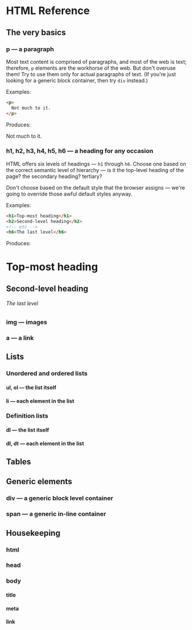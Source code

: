# HTML Reference

## The very basics

### p — a paragraph

Most text content is comprised of paragraphs, and most of the web is text; therefore, `p` elements are the workhorse of the web. But don't overuse them! Try to use them only for actual paragraphs of text. (If you're just looking for a generic block container, then try `div` instead.)

Examples:

```html
<p>
  Not much to it.
</p>
```

Produces:

<p>
  Not much to it.
</p>

### h1, h2, h3, h4, h5, h6 — a heading for any occasion

HTML offers six levels of headings — `h1` through `h6`. Choose one based on the correct semantic level of hierarchy — is it the top-level heading of the page? the secondary heading? tertiary?

Don't choose based on the default style that the browser assigns — we're going to override those awful default styles anyway.

Examples:

```html
<h1>Top-most heading</h1>
<h2>Second-level heading</h2>
<!-- etc -->
<h6>The last level</h6>
```

Produces:

<h1>Top-most heading</h1>
<h2>Second-level heading</h2>
<!-- etc -->
<h6>The last level</h6>

### img — images

### a — a link

## Lists

### Unordered and ordered lists

#### ul, ol — the list itself

#### li — each element in the list

### Definition lists

#### dl — the list itself

#### dl, dt — each element in the list

## Tables

## Generic elements

### div — a generic block level container

### span — a generic in-line container

## Housekeeping

### html

### head

### body

#### title

#### meta

#### link
